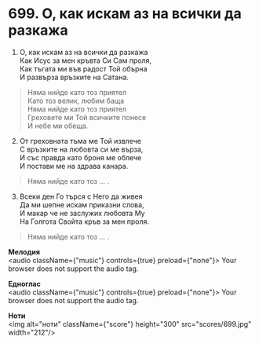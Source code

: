 # 699. О, как искам аз на всички да разкажа  

1. О, как искам аз на всички да разкажа  
Как Исус за мен кръвта Си Сам проля,  
Как тъгата ми във радост Той обърна  
И развърза връзките на Сатана.  

> Няма нийде като тоз приятел  
> Като тоз велик, любим баща  
> Няма нийде като тоз приятел  
> Греховете ми Той всичките понесе  
> И небе ми обеща.  

2. От греховната тъма ме Той извлече  
С връзките на любовта си ме върза,  
И със правда като броня ме облече  
И постави ме на здрава канара.  

> Няма нийде като тоз ... .  

3. Всеки ден Го търся с Него да живея  
Да ми шепне искам приказни слова,  
И макар че не заслужих любовта Му  
На Голгота Свойта кръв за мен проля.  

> Няма нийде като тоз ... .  

__Мелодия__  
<audio className={"music"} controls={true} preload={"none"}><source src="mp3/699.mp3" type="audio/mpeg"/>
Your browser does not support the audio tag.
</audio>  

__Едноглас__  
<audio className={"music"} controls={true} preload={"none"}><source src="transp/699.mp3" type="audio/mpeg"/>
Your browser does not support the audio tag.
</audio>  

__Ноти__  
<img alt="ноти" className={"score"} height="300" src="scores/699.jpg" width="212"/>
